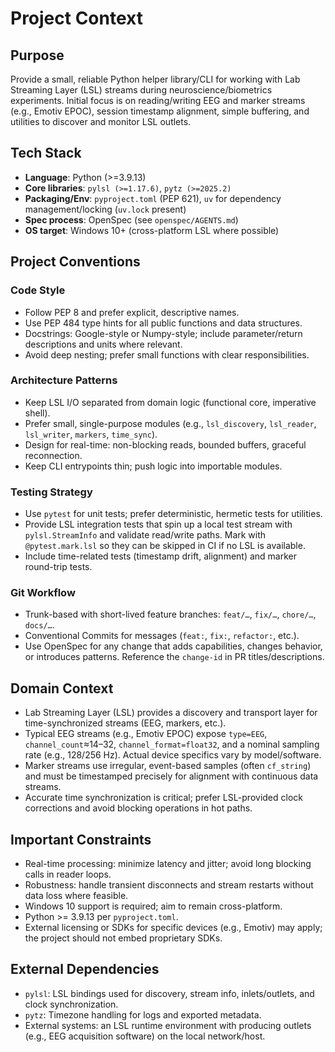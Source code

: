 # Project Context

## Purpose
Provide a small, reliable Python helper library/CLI for working with Lab Streaming Layer (LSL) streams during neuroscience/biometrics experiments. Initial focus is on reading/writing EEG and marker streams (e.g., Emotiv EPOC), session timestamp alignment, simple buffering, and utilities to discover and monitor LSL outlets.

## Tech Stack
- **Language**: Python (>=3.9.13)
- **Core libraries**: `pylsl (>=1.17.6)`, `pytz (>=2025.2)`
- **Packaging/Env**: `pyproject.toml` (PEP 621), `uv` for dependency management/locking (`uv.lock` present)
- **Spec process**: OpenSpec (see `openspec/AGENTS.md`)
- **OS target**: Windows 10+ (cross-platform LSL where possible)

## Project Conventions

### Code Style
- Follow PEP 8 and prefer explicit, descriptive names.
- Use PEP 484 type hints for all public functions and data structures.
- Docstrings: Google-style or Numpy-style; include parameter/return descriptions and units where relevant.
- Avoid deep nesting; prefer small functions with clear responsibilities.

### Architecture Patterns
- Keep LSL I/O separated from domain logic (functional core, imperative shell).
- Prefer small, single-purpose modules (e.g., `lsl_discovery`, `lsl_reader`, `lsl_writer`, `markers`, `time_sync`).
- Design for real-time: non-blocking reads, bounded buffers, graceful reconnection.
- Keep CLI entrypoints thin; push logic into importable modules.

### Testing Strategy
- Use `pytest` for unit tests; prefer deterministic, hermetic tests for utilities.
- Provide LSL integration tests that spin up a local test stream with `pylsl.StreamInfo` and validate read/write paths. Mark with `@pytest.mark.lsl` so they can be skipped in CI if no LSL is available.
- Include time-related tests (timestamp drift, alignment) and marker round-trip tests.

### Git Workflow
- Trunk-based with short-lived feature branches: `feat/…`, `fix/…`, `chore/…`, `docs/…`.
- Conventional Commits for messages (`feat:`, `fix:`, `refactor:`, etc.).
- Use OpenSpec for any change that adds capabilities, changes behavior, or introduces patterns. Reference the `change-id` in PR titles/descriptions.

## Domain Context
- Lab Streaming Layer (LSL) provides a discovery and transport layer for time-synchronized streams (EEG, markers, etc.).
- Typical EEG streams (e.g., Emotiv EPOC) expose `type=EEG`, `channel_count`≈14–32, `channel_format=float32`, and a nominal sampling rate (e.g., 128/256 Hz). Actual device specifics vary by model/software.
- Marker streams use irregular, event-based samples (often `cf_string`) and must be timestamped precisely for alignment with continuous data streams.
- Accurate time synchronization is critical; prefer LSL-provided clock corrections and avoid blocking operations in hot paths.

## Important Constraints
- Real-time processing: minimize latency and jitter; avoid long blocking calls in reader loops.
- Robustness: handle transient disconnects and stream restarts without data loss where feasible.
- Windows 10 support is required; aim to remain cross-platform.
- Python >= 3.9.13 per `pyproject.toml`.
- External licensing or SDKs for specific devices (e.g., Emotiv) may apply; the project should not embed proprietary SDKs.

## External Dependencies
- `pylsl`: LSL bindings used for discovery, stream info, inlets/outlets, and clock synchronization.
- `pytz`: Timezone handling for logs and exported metadata.
- External systems: an LSL runtime environment with producing outlets (e.g., EEG acquisition software) on the local network/host.
